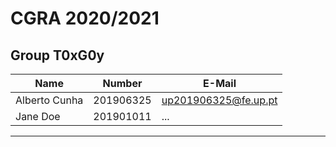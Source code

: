 # CGRA 2020/2021

## Group T0xG0y
| Name             | Number    | E-Mail             |
| ---------------- | --------- | ------------------ |
| Alberto Cunha        | 201906325 | up201906325@fe.up.pt                |
| Jane Doe         | 201901011 | ...                |

----
